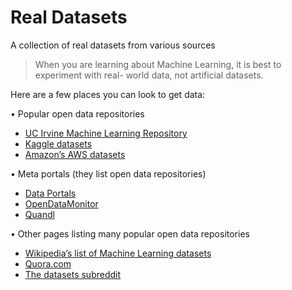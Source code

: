 # Real Datasets
A collection of real datasets from various sources

> When you are learning about Machine Learning, it is best to experiment with real- world data, not artificial datasets.

Here are a few places you can look to get data:

• Popular open data repositories
- [UC Irvine Machine Learning Repository](http://archive.ics.uci.edu/ml/index.php)
- [Kaggle datasets](https://www.kaggle.com/datasets)
- [Amazon’s AWS datasets](https://registry.opendata.aws)

• Meta portals (they list open data repositories) 
- [Data Portals](http://dataportals.org)
- [OpenDataMonitor](https://opendatamonitor.eu/frontend/web/index.php?r=dashboard%2Findex)
- [Quandl](https://www.quandl.com)

• Other pages listing many popular open data repositories
- [Wikipedia’s list of Machine Learning datasets](https://en.wikipedia.org/wiki/List_of_datasets_for_machine-learning_research)
- [Quora.com](https://www.quora.com/Where-can-I-find-large-datasets-open-to-the-public)
- [The datasets subreddit](https://www.reddit.com/r/datasets/)
